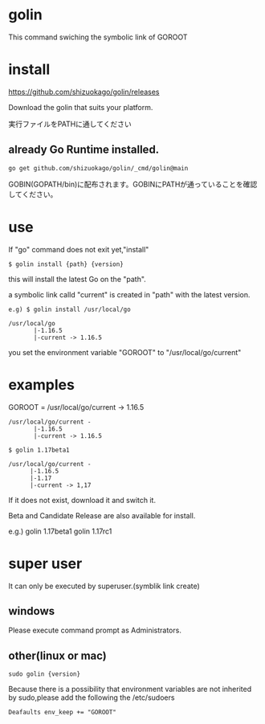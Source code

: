 # golin

This command swiching the symbolic link of GOROOT

# install

https://github.com/shizuokago/golin/releases

Download the golin that suits your platform.

実行ファイルをPATHに通してください


## already Go Runtime installed.

    go get github.com/shizuokago/golin/_cmd/golin@main

GOBIN(GOPATH/bin)に配布されます。GOBINにPATHが通っていることを確認してください。

# use

If "go" command does not exit yet,"install"

    $ golin install {path} {version}

this will install the latest Go on the "path".

a symbolic link calld "current" is created in "path" with the latest version.

    e.g) $ golin install /usr/local/go

```
/usr/local/go
       |-1.16.5
       |-current -> 1.16.5
```

you set the environment variable "GOROOT" to "/usr/local/go/current"

# examples

GOROOT = /usr/local/go/current -> 1.16.5

```
/usr/local/go/current -
       |-1.16.5
       |-current -> 1.16.5
```

    $ golin 1.17beta1

```
/usr/local/go/current -
      |-1.16.5
      |-1.17
      |-current -> 1,17
```

If it does not exist, download it and switch it.

Beta and Candidate Release are also available for install.

e.g.) golin 1.17beta1
      golin 1.17rc1

# super user

It can only be executed by superuser.(symblik link create)

## windows

Please execute command prompt as Administrators.

## other(linux or mac)

```
sudo golin {version}
```

Because there is a possibility that environment variables are not inherited by sudo,please add the following the /etc/sudoers

```
Deafaults env_keep += "GOROOT"
```

